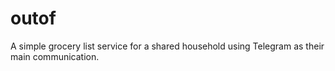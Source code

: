 # outof

A simple grocery list service for a shared household using Telegram as their main communication.
